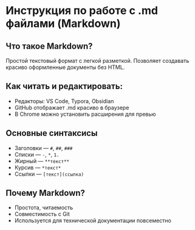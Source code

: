 # Инструкция по работе с .md файлами (Markdown)

## Что такое Markdown?

Простой текстовый формат с легкой разметкой. Позволяет создавать красиво оформленные документы без HTML.

## Как читать и редактировать:

- Редакторы: VS Code, Typora, Obsidian
- GitHub отображает .md красиво в браузере
- В Chrome можно установить расширения для превью

## Основные синтаксисы

- Заголовки — `#`, `##`, `###`
- Списки — `-`, `*`, `1.`
- Жирный — `**текст**`
- Курсив — `*текст*`
- Ссылки — `[текст](ссылка)`

## Почему Markdown?

- Простота, читаемость
- Совместимость с Git
- Используется для технической документации повсеместно
